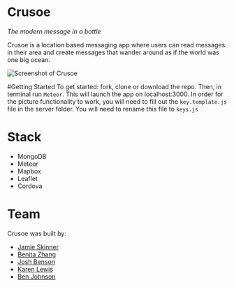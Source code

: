 # Crusoe
*The modern message in a bottle*

Crusoe is a location based messaging app where users can read messages in their area and create messages that wander around as if the world was one big ocean.

![Screenshot of Crusoe](http://i.imgur.com/n6ttbvG.jpg)


#Getting Started
To get started: fork, clone or download the repo. Then, in terminal run `Meteor`. This will launch the app on localhost:3000. In order for the picture functionality to work, you will need to fill out the `key.template.js` file in the server folder. You will need to rename this file to `keys.js`

# Stack
* MongoDB
* Meteor
* Mapbox
* Leaflet
* Cordova

# Team
Crusoe was built by:
* [Jamie Skinner]
* [Benita Zhang]
* [Josh Benson]
* [Karen Lewis]
* [Ben Johnson]

[Jamie Skinner]: https://github.com/ninth-mind
[Benita Zhang]: https://github.com/benibear
[Josh Benson]: https://github.com/joshuabenson
[Karen Lewis]: https://github.com/karmakettle
[Ben Johnson]: https://github.com/bjmfactory

